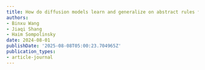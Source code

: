 ```yaml
---
title: How do diffusion models learn and generalize on abstract rules for reasoning?
authors:
- Binxu Wang
- Jiaqi Shang
- Haim Sompolinsky
date: 2024-08-01
publishDate: '2025-08-08T05:00:23.704965Z'
publication_types:
- article-journal
---
```

